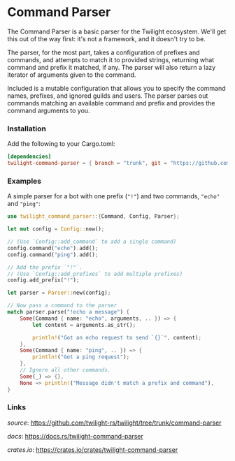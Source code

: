 # Command Parser

The Command Parser is a basic parser for the Twilight ecosystem. We'll get this out
of the way first: it's not a framework, and it doesn't try to be.

The parser, for the most part, takes a configuration of prefixes and commands,
and attempts to match it to provided strings, returning what command and prefix
it matched, if any. The parser will also return a lazy iterator of arguments
given to the command.

Included is a mutable configuration that allows you to specify the command
names, prefixes, and ignored guilds and users. The parser parses out commands
matching an available command and prefix and provides the command arguments to
you.

### Installation

Add the following to your Cargo.toml:

```toml
[dependencies]
twilight-command-parser = { branch = "trunk", git = "https://github.com/twilight-rs/twilight" }
```

### Examples

A simple parser for a bot with one prefix (`"!"`) and two commands, `"echo"`
and `"ping"`:

```rust
use twilight_command_parser::{Command, Config, Parser};

let mut config = Config::new();

// (Use `Config::add_command` to add a single command)
config.command("echo").add();
config.command("ping").add();

// Add the prefix `"!"`.
// (Use `Config::add_prefixes` to add multiple prefixes)
config.add_prefix("!");

let parser = Parser::new(config);

// Now pass a command to the parser
match parser.parse("!echo a message") {
    Some(Command { name: "echo", arguments, .. }) => {
        let content = arguments.as_str();

        println!("Got an echo request to send `{}`", content);
    },
    Some(Command { name: "ping", .. }) => {
        println!("Got a ping request");
    },
    // Ignore all other commands.
    Some(_) => {},
    None => println!("Message didn't match a prefix and command"),
}
```

### Links

*source*: <https://github.com/twilight-rs/twilight/tree/trunk/command-parser>

*docs*: <https://docs.rs/twilight-command-parser>

*crates.io*: <https://crates.io/crates/twilight-command-parser>
